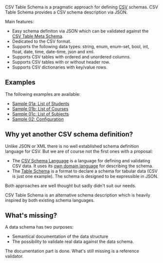 CSV Table Schema is a pragmatic approach for defining [CSV](https://datatracker.ietf.org/doc/html/rfc4180) schemas. CSV Table Schema provides a CSV schema description via JSON.

Main features:

+ Easy schema definiton via JSON which can be validated against the [CSV Table Meta Schema](https://github.com/csv-table-schema/csv-table-schema.spec/blob/main/src/csv-table-schema.json).
+ Dedicated to the CSV format.
+ Supports the following data types: string, enum, enum-set, bool, int, float, date, time, date-time, json and xml.
+ Supports CSV tables with ordered and unordered columns.
+ Supports CSV tables with or without header row.
+ Supports CSV dictionaries with key/value rows.

## Examples

The following examples are available:

* [Sample 01a: List of Students](https://github.com/csv-table-schema/csv-table-schema.spec/blob/main/samples/sample01a.csvts.json)
* [Sample 01b: List of Courses](https://github.com/csv-table-schema/csv-table-schema.spec/blob/main/samples/sample01b.csvts.json)
* [Sample 01c: List of Subjects](https://github.com/csv-table-schema/csv-table-schema.spec/blob/main/samples/sample01b.csvts.json)
* [Sample 02: Configuration](https://github.com/csv-table-schema/csv-table-schema.spec/blob/main/samples/sample02.csvts.json)

## Why yet another CSV schema definition?

Unlike JSON or XML there is no well established schema definition language for CSV. But we are of course not the first ones with a proposal:

+ The [CSV Schema Language](https://digital-preservation.github.io/csv-schema/csv-schema-1.2.html) is a language for defining and validating CSV data. It uses its [own domain language](http://digital-preservation.github.io/csv-schema/csv-schema-1.2.html#ebnf) for describing the schema. 
+ The [Table Schema](https://specs.frictionlessdata.io/table-schema/) is a format to declare a schema for tabular data (CSV is just one example). The schema is designed to be expressible in JSON.

Both approaches are well thought but sadly didn't suit our needs.

CSV Table Schema is an alternative schema description which is heavily inspired by both existing schema languages.

## What's missing?

A data schema has two purposes:

+ Semantical documentation of the data structure
+ The possibility to validate real data against the data schema.

The documentation part is done. What's still missing is a reference validator.

